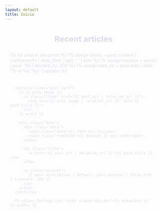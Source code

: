 ```yaml
---
layout: default
title: Inicio
---
```


<style>
  /* ======= Home styles (auto-contenidos) ======= */
  :root{
    --bg:#272b33;        /* fondo principal */
    --card:#2f3440;      /* fondo tarjeta */
    --text:#d7dde8;      /* texto principal */
    --muted:#a5adbb;     /* texto secundario */
    --accent:#76e39a;    /* verde fecha */
    --border:#3a3f4c;    /* separadores */
  }
  .home-wrap{
    max-width: 980px; margin: 2.5rem auto 4rem; padding: 0 1rem;
    color: var(--text); font-weight: 400;
  }
  .home-title{
    text-align:center; font-size: clamp(1.6rem, 2.2vw, 2.1rem);
    font-weight: 700; margin: 0 0 1.8rem;
  }
  .post-list{ display: grid; gap: 1.6rem; }
  .post-card{
    display:grid; grid-template-columns: 280px 1fr; gap: 1.4rem; align-items:start;
    padding: 1.1rem 0;
  }
  .thumb{
    width:100%; aspect-ratio:16/9; border-radius: 8px; overflow:hidden; background:#000;
    box-shadow: 0 0 0 1px rgba(0,0,0,.25);
  }
  .thumb img{ width:100%; height:100%; object-fit:cover; display:block; }
  .meta{
    display:flex; justify-content:space-between; align-items:center; margin-bottom:.35rem;
    font-size:.95rem; letter-spacing:.4px;
  }
  .date{ color: var(--accent); font-weight:700; text-transform: uppercase; }
  .readtime{ color: var(--muted); white-space:nowrap; }
  .title{ font-size: clamp(1.15rem, 2.2vw, 1.75rem); font-weight:700; line-height:1.25; margin:.15rem 0 .35rem; }
  .title a{ color: var(--text); text-decoration:none; }
  .title a:hover{ text-decoration:underline; }
  .excerpt{ color: var(--muted); font-size:1.05rem; line-height:1.5; margin:0; }
  .divider{ border:0; border-top:1px solid var(--border); margin: .6rem 0 0; }
  @media (max-width: 760px){
    .post-card{ grid-template-columns: 1fr; }
    .thumb{ aspect-ratio: 21/9; }
  }
</style>

<section class="home-wrap">
  <h2 class="home-title">Recent articles</h2>

  <div class="post-list">
    {% for post in site.posts %}
      {% assign words = post.content | markdownify | strip_html | split: ' ' | size %}
      {% assign minutes = words | plus: 199 | divided_by: 200 %}
      {% assign date_str = post.date | date: "%-d %b '%y" | upcase %}

      <article class="post-card">
        {% if post.image %}
          <a class="thumb" href="{{ post.url | relative_url }}">
            <img src="{{ post.image | relative_url }}" alt="{{ post.title }}">
          </a>
        {% endif %}

        <div class="body">
          <div class="meta">
            <span class="date">{{ date_str }}</span>
            <span class="readtime">{{ minutes }} min read</span>
          </div>

          <h2 class="title">
            <a href="{{ post.url | relative_url }}">{{ post.title }}</a>
          </h2>

          <p class="excerpt">
            {{ post.description | default: post.excerpt | strip_html | truncate: 180 }}
          </p>
        </div>
      </article>

      {% unless forloop.last %}<hr class="divider">{% endunless %}
    {% endfor %}
  </div>
</section>
